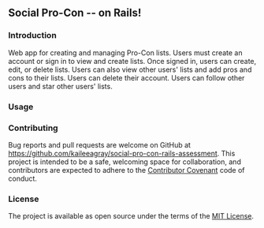 ## Social Pro-Con -- on Rails!

### Introduction

Web app for creating and managing Pro-Con lists. Users must create an account or sign in to view and create lists. Once signed in, users can create, edit, or delete lists. Users can also view other users' lists and add pros and cons to their lists. Users can delete their account. Users can follow other users and star other users' lists.

### Usage



### Contributing

Bug reports and pull requests are welcome on GitHub at https://github.com/kaileeagray/social-pro-con-rails-assessment. This project is intended to be a safe, welcoming space for collaboration, and contributors are expected to adhere to the [Contributor Covenant](contributor-covenant.org) code of conduct.

### License

The project is available as open source under the terms of the [MIT License](http://opensource.org/licenses/MIT).
